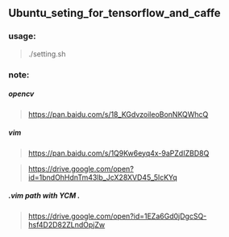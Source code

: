 ## Ubuntu_seting_for_tensorflow_and_caffe

### usage:
> ./setting.sh 

### note:
##### opencv  
> https://pan.baidu.com/s/18_KGdvzoileoBonNKQWhcQ
##### vim     
> https://pan.baidu.com/s/1Q9Kw6eyq4x-9aPZdIZBD8Q


> https://drive.google.com/open?id=1bndOhHdnTm43lb_JcX28XVD45_5lcKYq
##### .vim path with YCM .    
> https://drive.google.com/open?id=1EZa6Gd0jDgcSQ-hsf4D2D82ZLndOpjZw
